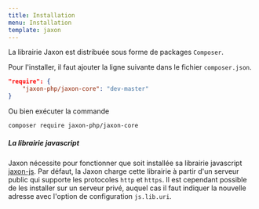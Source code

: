 ```yaml
---
title: Installation
menu: Installation
template: jaxon
---
```


La librairie Jaxon est distribuée sous forme de packages `Composer`.

Pour l'installer, il faut ajouter la ligne suivante dans le fichier `composer.json`.
```json
"require": {
    "jaxon-php/jaxon-core": "dev-master"
}
```

Ou bien exécuter la commande
```bash
composer require jaxon-php/jaxon-core
```

##### La librairie javascript

Jaxon nécessite pour fonctionner que soit installée sa librairie javascript [jaxon-js](https://github.com/jaxon-php/jaxon-js).
Par défaut, la Jaxon charge cette librairie à partir d'un serveur public qui supporte les protocoles `http` et `https`.
Il est cependant possible de les installer sur un serveur privé, auquel cas il faut indiquer la nouvelle adresse avec l'option de configuration `js.lib.uri`.